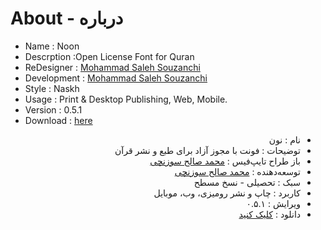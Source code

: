 # About - درباره

- Name : Noon 
- Descrption :Open License Font for Quran
- ReDesigner : [Mohammad Saleh Souzanchi](http://github.com/zoghal)
- Development : [Mohammad Saleh Souzanchi](http://github.com/zoghal)
- Style : Naskh
- Usage : Print & Desktop Publishing, Web, Mobile.
- Version : 0.5.1
- Download : [here](http://libre.font-store.ir/font-noon/)

<ul  dir="rtl">

<li>نام : نون </li>
<li>توضیحات : فونت با مجوز آزاد برای طبع و نشر قرآن</li>
<li>باز طراح تایپ‌فیس  : <a href="http://github.com/zoghal">محمد صالح سوزنچی</a></li>
<li>توسعه‌دهنده : <a href="http://github.com/zoghal">محمد صالح سوزنچی</a></li>
<li>سبک : تحصیلی - نسخ مسطح</li>
<li>کاربرد : چاپ و نشر رومیزی، وب، موبایل</li>
<li>ویرایش :  ۰.۵.۱</li>
<li>دانلود : <a href="http://libre.font-store.ir/font-noon/">کلیک کنید</a></li>

</ul>
